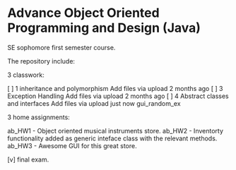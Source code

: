 # Advance Object Oriented Programming and Design (Java)


SE sophomore first semester course.

The repository include:

3 classwork:

[ ] 1 inheritance and polymorphism	Add files via upload	2 months ago
[ ] 3 Exception Handling	Add files via upload	2 months ago
[ ] 4 Abstract classes and interfaces	Add files via upload	just now
 gui_random_ex
 
 
3 home assignments:

 ab_HW1 - Object oriented musical instruments store.
 ab_HW2 - Inventorty functionality added as generic inteface class with the relevant methods.
 ab_HW3 - Awesome GUI for this great store.
 
 
 [v] final exam.
